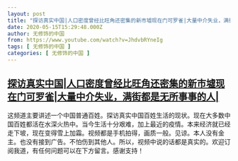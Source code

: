 ```yaml
---
layout: post
title: "探访真实中国|人口密度曾经比旺角还密集的新市墟现在门可罗雀|大量中介失业，满街都是无所事事的人|"
date: 2020-05-15T15:29:48.000Z
author: 无修饰的中国
from: https://www.youtube.com/watch?v=JhdvbRYneIg
tags: [ 无修饰的中国 ]
categories: [ 无修饰的中国 ]
---
```

<!--1589556588000-->
[探访真实中国|人口密度曾经比旺角还密集的新市墟现在门可罗雀|大量中介失业，满街都是无所事事的人|](https://www.youtube.com/watch?v=JhdvbRYneIg)
------

<div>
这频道主要讲述一个中国普通百姓。探访真实中国百姓生活的现状。现在大多数中国百姓都活在水深火热中。当今生活十分艰难，加上最近的疫情。本来经济就已经走下坡，现在变得雪上加霜。视频都是手机拍得，画质一般。见谅。本人没有金主。也没有接到广告。不怕伤到其他人。所以，视频中说的话都是真实的。欢迎订阅我道，有任何问题可以在下方留言。感谢支持！
</div>
